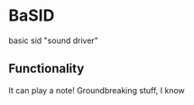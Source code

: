 # BaSID
basic sid "sound driver"

## Functionality
It can play a note! Groundbreaking stuff, I know

